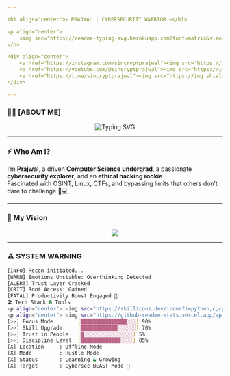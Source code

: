 ```yaml
---

<h1 align="center">💀 PRAJWAL | CYBERSECURITY WARRIOR 💀</h1>

<p align="center">
    <img src="https://readme-typing-svg.herokuapp.com?font=matrix&size=28&duration=3000&color=00FF00&center=true&vCenter=true&lines=Cybersecurity+Fanatic;Team+No+Trust+Issues;Master+of+Overthinking;Code.+Hack.+Repeat." alt="Typing SVG" />
</p>

<div align="center">
    <a href="https://instagram.com/sincryptprajwal"><img src="https://img.shields.io/badge/Instagram-E4405F?style=for-the-badge&logo=instagram&logoColor=red&color=black" /></a>
    <a href="https://youtube.com/@sincryptprajwal"><img src="https://img.shields.io/badge/YouTube-FF0000?style=for-the-badge&logo=youtube&logoColor=red&color=black" /></a>
    <a href="https://t.me/sincryptprajwal"><img src="https://img.shields.io/badge/Telegram-2CA5E0?style=for-the-badge&logo=telegram&logoColor=red&color=black" /></a>
</div>

---
```


### 👨‍💻 [ABOUT ME]

<div align="center"> 
    <img src="https://readme-typing-svg.herokuapp.com?font=Source+Code+Pro&size=24&duration=3500&pause=1000&color=00FF00&center=true&vCenter=true&multiline=true&width=700&lines=👋+Hey!+I+am+Prajwal.;👨‍💻+B.Tech+CSE+Student+%7C+Cybersecurity+Addict;🤯+Trust+Issues+%7C+Focused+AF+%7C+Mastermind+in+Progress" alt="Typing SVG"> 
</div>

---

### ⚡ Who Am I?

I’m **Prajwal**, a driven **Computer Science undergrad**, a passionate **cybersecurity explorer**, and an **ethical hacking rookie**.  
Fascinated with OSINT, Linux, CTFs, and bypassing limits that others don’t dare to challenge 🧠💻

---

### 🔭 My Vision

<div align="center">
    <img src="https://readme-typing-svg.herokuapp.com?font=Fira+Code&size=22&duration=3000&pause=1000&color=FFD700&center=true&vCenter=true&width=750&lines=Building+Skill,+Precision+,+and+Discipline;Hacking+Limits+%7C+Upgrading+Self+Daily" />
</div>

---

### ⚠️ SYSTEM WARNING

```bash
[INFO] Recon initiated...
[WARN] Emotions Unstable: Overthinking Detected
[ALERT] Trust Layer Cracked
[CRIT] Root Access: Gained
[FATAL] Productivity Boost Engaged 💪
🛠️ Tech Stack & Tools
<p align="center"> <img src="https://skillicons.dev/icons?i=python,c,cpp,html,css,js,linux,bash,vscode,git,github" /> </p>
<p align="center"> <img src="https://github-readme-stats.vercel.app/api?username=prajwal-sharmaa&show_icons=true&theme=radical" /> <img src="https://github-readme-streak-stats.herokuapp.com/?user=prajwal-sharmaa&theme=radical" /> </p> <p align="center"> <img src="https://github-profile-trophy.vercel.app/?username=prajwal-sharmaa&theme=radical&no-frame=true&column=4&margin-w=15&margin-h=15" /> </p>
[>>] Focus Mode        [███████████████░░░] 90%
[>>] Skill Upgrade     [████████████░░░░░░] 70%
[>>] Trust in People   [█░░░░░░░░░░░░░░░░] 5%
[>>] Discipline Level  [█████████████░░░░] 85%
[X] Location     : Offline Mode
[X] Mode         : Hustle Mode
[X] Status       : Learning & Growing
[X] Target       : Cybersec BEAST Mode 🦾
